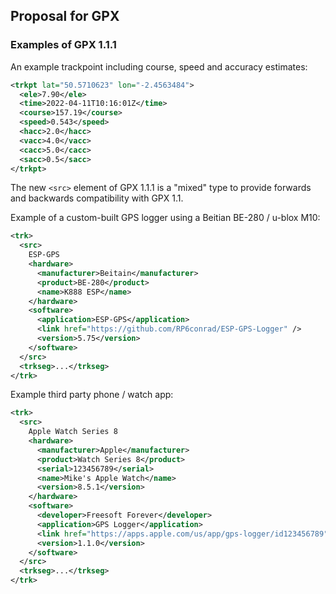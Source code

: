 ## Proposal for GPX

### Examples of GPX 1.1.1

An example trackpoint including course, speed and accuracy estimates:

```xml
<trkpt lat="50.5710623" lon="-2.4563484">
  <ele>7.90</ele>
  <time>2022-04-11T10:16:01Z</time>
  <course>157.19</course>
  <speed>0.543</speed>
  <hacc>2.0</hacc>
  <vacc>4.0</vacc>
  <cacc>5.0</cacc>
  <sacc>0.5</sacc>
</trkpt>
```

The new `<src>` element of GPX 1.1.1 is a "mixed" type to provide forwards and backwards compatibility with GPX 1.1.

Example of a custom-built GPS logger using a Beitian BE-280 / u-blox M10:


```xml
<trk>
  <src>
    ESP-GPS
    <hardware>
      <manufacturer>Beitain</manufacturer>
      <product>BE-280</product>
      <name>K888 ESP</name>
    </hardware>
    <software>
      <application>ESP-GPS</application>
      <link href="https://github.com/RP6conrad/ESP-GPS-Logger" />
      <version>5.75</version>
    </software>
  </src>
  <trkseg>...</trkseg>
</trk>
```

Example third party phone / watch app:

```xml
<trk>
  <src>
    Apple Watch Series 8
    <hardware>
      <manufacturer>Apple</manufacturer>
      <product>Watch Series 8</product>
      <serial>123456789</serial>
      <name>Mike's Apple Watch</name>
      <version>8.5.1</version>
    </hardware>
    <software>
      <developer>Freesoft Forever</developer>
      <application>GPS Logger</application>
      <link href="https://apps.apple.com/us/app/gps-logger/id123456789" />
      <version>1.1.0</version>
    </software>
  </src>
  <trkseg>...</trkseg>
</trk>
```

